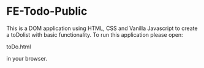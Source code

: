 # FE-Todo-Public

This is a DOM application using HTML, CSS and Vanilla Javascript to create a toDolist with basic functionality.
To run this application please open:

toDo.html 

in your browser.